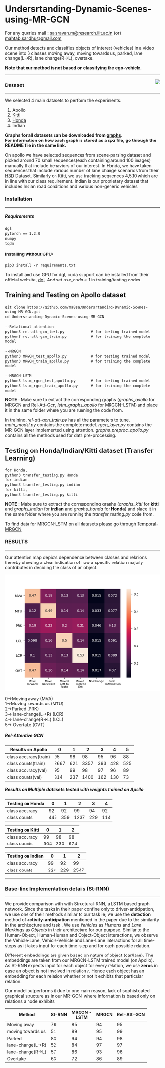 # Undersrtanding-Dynamic-Scenes-using-MR-GCN

For any queries mail : saisravan.m@research.iiit.ac.in (or)
mahtab.sandhu@gmail.com

Our method detects and classifies objects of interest (vehicles) in a video scene into 6 classes moving away, moving towards us, parked, lane change(L->R), lane change(R->L), overtake. 

**Note that our method is not based on classifying the ego-vehicle.**

---------------------
<img align="right" src="cut_video.gif?raw=true">

### Dataset
-----------
We selected 4 main datasets to perform the experiments.
1. [Apollo](http://apolloscape.auto/scene.html) 
2. [Kitti](http://www.cvlibs.net/datasets/kitti/eval_tracking.php)
3. [Honda](https://usa.honda-ri.com/H3D)
4. Indian


**Graphs for all datasets can be downloaded from [graphs](https://drive.google.com/drive/folders/1Jm3oQr-05VDTnybUakRXL-fxBXDQ5VtG?usp=sharing).<br />
For information on how each graph is stored as a *npz* file, go through the README file in the same link.**

On apollo we have selected sequences from scene-parsing dataset and picked around 70 small sequences(each containing around 100 images) manually that include behaviors of our interest. In Honda, we have taken sequences that include various number of lane change scenarios from their [H3D](https://usa.honda-ri.com/H3D) Dataset. Similarly on Kitti, we use tracking sequences 4,5,10 which are in line with our class requirement. Indian is our proprietary dataset that includes Indian road conditions and various non-generic vehicles.

### Installation
--------------
##### Requirements
```
dgl
pytorch == 1.2.0
numpy
tqdm
```

#### Installing without GPU:
```
pip3 install -r requirements.txt
```
To install and use GPU for dgl, cuda support can be installed from their official website, [dgl](https://www.dgl.ai/pages/start.html). And set *use_cuda = 1* in training/testing codes.

## Training and Testing on Apollo dataset 
```
git clone https://github.com/ma8sa/Undersrtanding-Dynamic-Scenes-using-MR-GCN.git
cd Undersrtanding-Dynamic-Scenes-using-MR-GCN

--Relational attention
python3 rel-att-gcn_test.py			   # for testing trained model
python3 rel-att-gcn_train.py		   # for training the complete model

--MRGCN
python3 MRGCN_test_apollo.py		   # for testing trained model
python3 MRGCN_train_apollo.py		   # for training the complete model

--MRGCN-LSTM
python3 lstm_rgcn_test_apollo.py       # for testing trained model
python3 lstm_rgcn_train_apollo.py      # for training the complete model

```
**NOTE** : Make sure to extract the corresponding graphs (*graphs_apollo* for MRGCN and Rel-Att-Gcn, *lstm_graphs_apollo* for MRGCN-LSTM) and place it in the same folder where you are running the code from.

In training, *rel-att-gcn_train.py* has all the parameters to tune. *main_model.py* contains the complete model. *rgcn_layer.py* contains the MR-GCN layer implemented using attention. *graphs_preproc_apollo.py* contains all the methods used for data pre-processing.

## Testing on Honda/Indian/Kitti dataset (Transfer Learning)
```
for Honda,
python3 transfer_testing.py Honda
for indian,
python3 transfer_testing.py indian
for kitti,
python3 transfer_testing.py kitti
```
**NOTE** : Make sure to extract the corresponding graphs (*graphs_kitti* for **kitti** and *graphs_indian* for **indian** and *graphs_honda* for **Honda**) and place it in the same folder where you are running the *transfer_testing.py* code from.

To find data for MRGCN-LSTM on all datasets please go through [Temporal-MRGCN](https://github.com/ma8sa/temporal-MR-GCN)
### RESULTS
---------
Our attention map depicts dependence between classes and relations thereby showing a clear indication of how a specific relation majorly contributes in deciding the class of an object. 

<img src="mean_max.png?raw=true">


0->Moving away (MVA)<br />
1->Moving towards us (MTU)<br />
2->Parked (PRK)<br />
3-> lane-change(L->R) (LCR)<br />
4-> lane-change(R->L) (LCL)<br />
5-> Overtake (OVT)

##### Rel-Attentive GCN
|Results on Apollo  | 0 | 1 | 2 | 3 | 4 | 5 |
| ------------- | ------------- | ------------ | ------------ | ------------ | ------------ | ------------ |
| class accuracy(train)| 95 | 98 | 98 | 95 | 96 | 88 |  
| class counts(train)  | 2667 | 621 | 3357 |393  | 428 | 525  |
| class accuracy(val)  | 95 | 99 | 98 | 97 | 96 | 89 |
| class counts(val)  | 814 | 237 | 1400 | 162 | 130 | 73 |

##### Results on Multiple datasets tested with weights trained on Apollo
| Testing on Honda | 0 | 1 | 2 | 3 | 4 |
| ------------- | ------------- | ------------ | ------------ | ------------ | ------------ |
| class accuracy| 92 | 92 | 99 | 94 | 92 |  
| class counts  | 445 | 359 | 1237 | 229 | 114 |

| Testing on Kitti | 0 | 1 | 2 |
| ------------- | ------------- | ------------ | ------------ |
| class accuracy| 99 | 98 | 98 |
| class counts  | 504 | 230 | 674 |

| Testing on Indian | 0 | 1 | 2 |
| ------------- | ------------- | ------------ | ------------ |
| class accuracy| 99 | 92 | 99 |
| class counts  | 324 | 229 | 2547 |


---------------------
### Base-line Implementation details (St-RNN)
-------------
We provide comparison with with Structural-RNN, a LSTM based graph network. Since the tasks in their paper confine only to driver-anticipation, we use one of their methods similar to our task ie; we use the **detection** method of **activity-anticipation** mentioned in the paper due to the similarity in the architecture and task . We use *Vehicles* as *Humans* and *Lane Markings* as *Objects* in their architecture for our purpose. Similar to the Human-Object, Human-Human and Object-Object interactions, we observe the Vehicle-Lane, Vehicle-Vehicle and Lane-Lane interactions for all time-steps as it takes input for each time-step and for each possible relation.

Different embeddings are given based on nature of object (car/lane). The embeddings are taken from our MRGCN-LSTM trained model (on Apollo). As St-RNN expects input for each object for every relation, we use **zeros** in case an object is not involved in relation *r*. Hence each object has an embedding for each relation whether or not it exhibits that particular relation. 

Our model outperforms it due to one main reason, lack of sophisticated graphical structure as in our MR-GCN, where information is based only on relations a node exhibits.


| Method  | St-RNN | MRGCN -<br> LSTM | MRGCN | Rel-Att-GCN | 
| ------------- | ------------ | ------------| -------------| -------------|
| Moving away  | 76  |	85 | 94 | 95 |
| moving towards us  | 51 |	89 | 95 | 99 |
| Parked  | 83  | 94 | 94 | 98 |
| lane-change(L->R)  | 52  | 84 | 97 | 97 |
| lane-change(R->L)  | 57  | 86 | 93 | 96 |
| Overtake  | 63  | 72 | 86 | 89 |



<!---
<img src="cut_video.gif?raw=true">
>
### Attention Explanantion
-----------
Due to space constraint in the paper, we have defined attention as a module in the paper. Here, we give it's working and explanation.<br/>
To weight the outputs from LSTM(which are ordered w.r.t time), we use attention as a weighted sum for predicting the output.<br/>
>
Given output from LSTM as L<sub>g</sub>,
we define a HEAD as triplet containing Query(Q),Key(K),Value(V). The query, Key and Values are learnable intermediate parameters. Q and K are used to find which values of input are similar/highly related and V is to weight them. Hence, the equation becomes : 
>
![attention_eqn](https://drive.google.com/uc?export=view&id=1AsejV-js_mxJ3oJnoLqMDZwBGRBrgj0B)
>
dk is the sacling factor(from paper). This is applied for all time-stamps.<br/> 
As dimension of L<sub>g</sub> is N x T x d<sub>2</sub>, attention using Q,K,V on **each node** gives, T x d<sub>3</sub> output. **Attention applies the above equation for all time-stamps, hence the T x d<sub>3</sub> output**.<br/>
If h heads are available, all heads are concatenated not across time but across d<sub>3</sub> dimension. Hence, output dimension remains same as T x d<sub>3</sub>, as we finally project to input dimension for output from attention.
![mh eqn](https://drive.google.com/uc?export=view&id=1RGs2zFIPcZA6t3jTy0S07BM-c_6rG3jQ)
>
where head<sub>i</sub> = Attention(Q,K<sub>i</sub>,V<sub>i</sub>).<br/>
The final out put of attention is T x d<sub>3</sub> for **each node**.
--->
